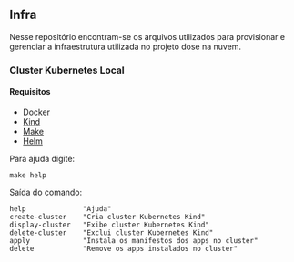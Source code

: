 ## Infra

Nesse repositório encontram-se os arquivos utilizados para provisionar e gerenciar a infraestrutura utilizada no projeto dose na nuvem.

### Cluster Kubernetes Local

#### Requisitos

- [Docker](https://docs.docker.com/engine/install/)
- [Kind](https://kind.sigs.k8s.io/docs/user/quick-start/#installation)
- [Make](https://www.gnu.org/software/make/)
- [Helm](https://helm.sh/)

Para ajuda digite: 

`make help`

Saída do comando:

```shell
help              "Ajuda"
create-cluster    "Cria cluster Kubernetes Kind"
display-cluster   "Exibe cluster Kubernetes Kind"
delete-cluster    "Exclui cluster Kubernetes Kind"
apply             "Instala os manifestos dos apps no cluster"
delete            "Remove os apps instalados no cluster"
```

